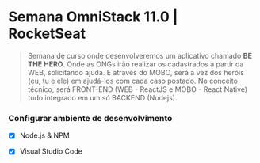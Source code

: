 # Semana OmniStack 11.0 | RocketSeat
> Semana de curso onde desenvolveremos um aplicativo chamado **BE THE HERO**. Onde as ONGs irão realizar os cadastrados a partir da WEB, solicitando ajuda. E através do MOBO, será a vez dos heróis (eu, tu e ele) em ajudá-los com cada caso postado. No conceito técnico, será FRONT-END (WEB - ReactJS e MOBO - React Native) tudo integrado em um só BACKEND (Nodejs). 

### Configurar ambiente de desenvolvimento
- [x] Node.js & NPM
- [x] Visual Studio Code

